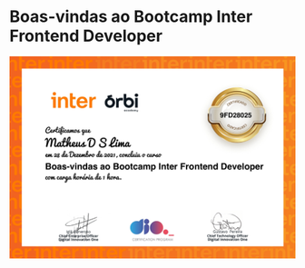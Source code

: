 # Boas-vindas ao Bootcamp Inter Frontend Developer

![certificado](https://github.com/matheusmslima/notes-inter-frontend-dev/blob/main/aula-1-boas-vindas/boas-vindas-ao-bootcamp-inter-frontend-developer.jpg)

